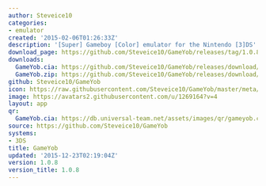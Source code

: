 ```yaml
---
author: Steveice10
categories:
- emulator
created: '2015-02-06T01:26:33Z'
description: '[Super] Gameboy [Color] emulator for the Nintendo [3]DS'
download_page: https://github.com/Steveice10/GameYob/releases/tag/1.0.8
downloads:
  GameYob.cia: https://github.com/Steveice10/GameYob/releases/download/1.0.8/GameYob.cia
  GameYob.zip: https://github.com/Steveice10/GameYob/releases/download/1.0.8/GameYob.zip
github: Steveice10/GameYob
icon: https://raw.githubusercontent.com/Steveice10/GameYob/master/meta/icon_3ds.png
image: https://avatars2.githubusercontent.com/u/1269164?v=4
layout: app
qr:
  GameYob.cia: https://db.universal-team.net/assets/images/qr/gameyob.cia.png
source: https://github.com/Steveice10/GameYob
systems:
- 3DS
title: GameYob
updated: '2015-12-23T02:19:04Z'
version: 1.0.8
version_title: 1.0.8
---
```

